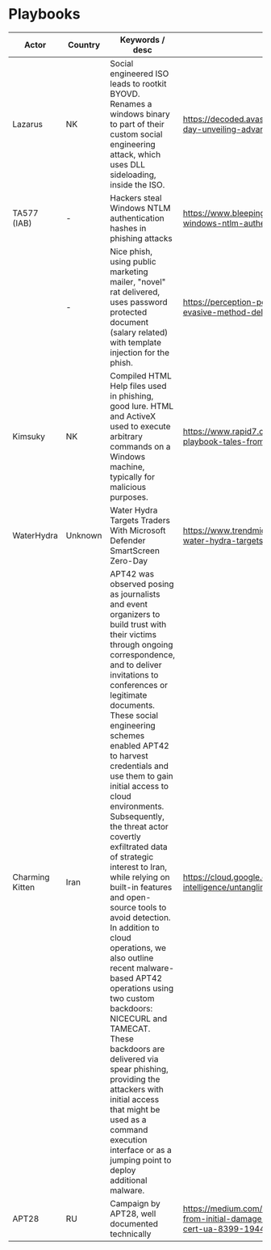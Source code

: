 # Playbooks

| Actor | Country | Keywords / desc | Link |
| ---- | ---- | ---- | ---- |
| Lazarus | NK | Social engineered ISO leads to rootkit BYOVD. Renames a windows binary to part of their custom social engineering attack, which uses DLL sideloading, inside the ISO. | https://decoded.avast.io/luiginocamastra/from-byovd-to-a-0-day-unveiling-advanced-exploits-in-cyber-recruiting-scams/ |
| TA577 (IAB) | - | Hackers steal Windows NTLM authentication hashes in phishing attacks | https://www.bleepingcomputer.com/news/security/hackers-steal-windows-ntlm-authentication-hashes-in-phishing-attacks/ |
| | - | Nice phish, using public marketing mailer, "novel" rat delivered, uses password protected document (salary related) with template injection for the phish. | https://perception-point.io/blog/operation-phantomblu-new-and-evasive-method-delivers-netsupport-rat/ |
| Kimsuky | NK | Compiled HTML Help files used in phishing, good lure. HTML and ActiveX used to execute arbitrary commands on a Windows machine, typically for malicious purposes. | https://www.rapid7.com/blog/post/2024/03/20/the-updated-apt-playbook-tales-from-the-kimsuky-threat-actor-group/ |
| WaterHydra | Unknown | Water Hydra Targets Traders With Microsoft Defender SmartScreen Zero-Day | https://www.trendmicro.com/en_us/research/24/b/cve202421412-water-hydra-targets-traders-with-windows-defender-s.html |
| Charming Kitten | Iran | APT42 was observed posing as journalists and event organizers to build trust with their victims through ongoing correspondence, and to deliver invitations to conferences or legitimate documents. These social engineering schemes enabled APT42 to harvest credentials and use them to gain initial access to cloud environments. Subsequently, the threat actor covertly exfiltrated data of strategic interest to Iran, while relying on built-in features and open-source tools to avoid detection. In addition to cloud operations, we also outline recent malware-based APT42 operations using two custom backdoors: NICECURL and TAMECAT. These backdoors are delivered via spear phishing, providing the attackers with initial access that might be used as a command execution interface or as a jumping point to deploy additional malware. | https://cloud.google.com/blog/topics/threat-intelligence/untangling-iran-apt42-operations/ |
| APT28 | RU | Campaign by APT28, well documented technically | https://medium.com/cyberscribers-exploring-cybersecurity/apt28-from-initial-damage-to-domain-controller-threats-in-an-hour-cert-ua-8399-1944dd6edcdf |
